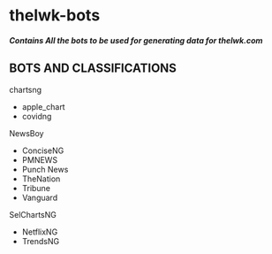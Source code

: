 # thelwk-bots
##### Contains All the bots to be used for generating data for thelwk.com

## BOTS AND CLASSIFICATIONS

chartsng
* apple_chart
* covidng

NewsBoy
* ConciseNG
* PMNEWS
* Punch News
* TheNation
* Tribune
* Vanguard

SelChartsNG

* NetflixNG
* TrendsNG


